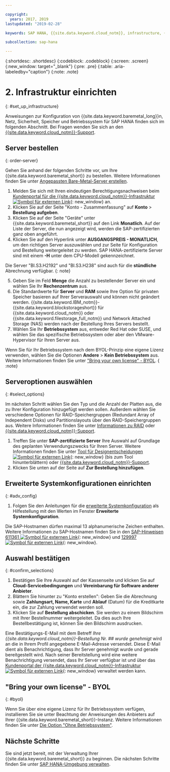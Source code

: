 ```yaml
---

copyright:
  years: 2017, 2019
lastupdated: "2019-02-28"

keywords: SAP HANA, {{site.data.keyword.cloud_notm}}, infrastructure, {{site.data.keyword.baremetal_short}}, SAP-certified infrastructure, deployment, BYOL,

subcollection: sap-hana

---
```


{:shortdesc: .shortdesc}
{:codeblock: .codeblock}
{:screen: .screen}
{:new_window: target="_blank"}
{:pre: .pre}
{:table: .aria-labeledby="caption"}
{:note: .note}

# 2. Infrastruktur einrichten
{: #set_up_infrastructure}

Anweisungen zur Konfiguration von {{site.data.keyword.baremetal_long}}n, Netz, Sicherheit, Speicher und Betriebssystem für SAP HANA finden sich im folgenden Abschnitt. Bei Fragen wenden Sie sich an den [{{site.data.keyword.cloud_notm}}-Support](/docs/get-support?topic=get-support-getting-customer-support#getting-customer-support).

## Server bestellen
{: order-server}

Gehen Sie anhand der folgenden Schritte vor, um Ihre {{site.data.keyword.baremetal_short}} zu bestellen. Weitere Informationen finden Sie unter [Angepassten Bare-Metal-Server erstellen](/docs/bare-metal?topic=bare-metal-ordering-baremetal-server#ordering-baremetal-server).

1. Melden Sie sich mit Ihren eindeutigen Berechtigungsnachweisen beim [Kundenportal für die {{site.data.keyword.cloud_notm}}-Infrastruktur ![Symbol für externen Link](../../icons/launch-glyph.svg "Symbol für externen Link")](https://control.softlayer.com){: new_window} an.
2. Klicken Sie auf der Seite "Konto - Zusammenfassung" auf **Konto** > **Bestellung aufgeben**.
3. Klicken Sie auf der Seite "Geräte" unter {{site.data.keyword.baremetal_short}} auf den Link **Monatlich**. Auf der Liste der Server, die nun angezeigt wird, werden die SAP-zertifizierten ganz oben angeführt.
4. Klicken Sie auf den Hyperlink unter **AUSGANGSPREIS - MONATLICH**, um den richtigen Server auszuwählen und zur Seite für Konfiguration und Bestellung weitergeleitet zu werden. SAP HANA-zertifizierte Server sind mit einem **-H** unter dem CPU-Modell gekennzeichnet.  

Die Server "BI.S3.H2192" und "BI.S3.H238" sind auch für die **stündliche** Abrechnung verfügbar.
{: note}

5. Geben Sie im Feld **Menge** die Anzahl zu bestellender Server ein und wählen Sie Ihr **Rechenzentrum** aus.
6. Die Standardwerte für **Server** und **RAM** sowie Ihre Option für privaten Speicher basieren auf Ihrer Serverauswahl und können nicht geändert werden. {{site.data.keyword.IBM_notm}}-{{site.data.keyword.blockstorageshort}} für {{site.data.keyword.cloud_notm}} oder {{site.data.keyword.filestorage_full_notm}} und Network Attached Storage (NAS) werden nach der Bestellung Ihres Servers bestellt.
7. Wählen Sie Ihr **Betriebssystem** aus, entweder Red Hat oder SUSE, und wählen Sie das spezifische Betriebssystem oder aber den VMware-Hypervisor für Ihren Server aus.

Wenn Sie für Ihr Betriebssystem nach dem BYOL-Prinzip eine eigene Lizenz verwenden, wählen Sie die Optionen **Andere** > **Kein Betriebssystem** aus. Weitere Informationen finden Sie unter ["Bring your own license" - BYOL](#byol).
{ :note}

## Serveroptionen auswählen
{: #select_options}

Im nächsten Schritt wählen Sie den Typ und die Anzahl der Platten aus, die zu Ihrer Konfiguration hinzugefügt werden sollen. Außerdem wählen Sie verschiedene Optionen für RAID-Speichergruppen (Redundant Array of Independent Disks) und Partitionslayouts über den RAID-Speichergruppen aus. Weitere Informationen finden Sie unter [Informationen zu RAID](/docs/bare-metal?topic=bare-metal-about-raid#about-raid) oder [{{site.data.keyword.cloud_notm}}-Support](/docs/get-support?topic=get-support-getting-customer-support#getting-customer-support).

1. Treffen Sie unter **SAP-zertifizierte Server** Ihre Auswahl auf Grundlage des geplanten Verwendungszwecks für Ihren Server. Weitere Informationen finden Sie unter [Tool für Designentscheidungen ![Symbol für externen Link](../../icons/launch-glyph.svg "Symbol für externen Link")](https://github.com/ibm-cloud-architecture/infrastructure-design-decision-tool){: new_window} (bis zum Tool hinunterblättern) oder [{{site.data.keyword.cloud_notm}}-Support](/docs/get-support?topic=get-support-getting-customer-support#getting-customer-support).
2. Klicken Sie unten auf der Seite auf **Zur Bestellung hinzufügen**.

## Erweiterte Systemkonfigurationen einrichten
{: #adv_config}

1. Folgen Sie den Anleitungen für die [erweiterte Systemkonfiguration](/docs/bare-metal?topic=bare-metal-ordering-baremetal-server#ordering-baremetal-server) als Hilfestellung mit den Werten im Fenster **Erweiterte Systemkonfiguration**.

Die SAP-Hostnamen dürfen maximal 13 alphanumerische Zeichen enthalten. Weitere Informationen zu SAP-Hostnamen finden Sie in den [SAP-Hinweisen 611361 ![Symbol für externen Link](../../icons/launch-glyph.svg "Symbol für externen Link")](https://launchpad.support.sap.com/#/611361){: new_window} und [129997 ![Symbol für externen Link](../../icons/launch-glyph.svg "Symbol für externen Link")](https://launchpad.support.sap.com/#/129997){: new_window}.

## Auswahl bestätigen
{: #confirm_selections}

1. Bestätigen Sie Ihre Auswahl auf der Kassenseite und klicken Sie auf **Cloud-Servicebedingungen** und **Vereinbarung für Software anderer Anbieter**.
2. Blättern Sie hinunter zu "Konto erstellen": Geben Sie die Abrechnung sowie **Zahlungsart, Name, Karte** und **Ablauf** (Datum) für die Kreditkarte ein, die zur Zahlung verwendet werden soll.
3. Klicken Sie auf **Bestellung abschicken**. Sie werden zu einem Bildschirm mit Ihrer Bestellnummer weitergeleitet. Da dies auch Ihre Bestellbestätigung ist, können Sie den Bildschirm ausdrucken.

Eine Bestätigungs-E-Mail mit dem Betreff _Ihre {{site.data.keyword.cloud_notm}}-Bestellung Nr. ## wurde genehmigt_ wird an die in Ihrem Profil angegebene E-Mail-Adresse versendet. Diese E-Mail dient als Benachrichtigung, dass Ihr Server genehmigt wurde und gerade bereitgestellt wird. Nach seiner Bereitstellung wird eine weitere Benachrichtigung versendet, dass Ihr Server verfügbar ist und über das [Kundenportal der {{site.data.keyword.cloud_notm}}-Infrastruktur ![Symbol für externen Link](../../icons/launch-glyph.svg "Symbol für externen Link")](https://control.softlayer.com){: new_window} verwaltet werden kann.

## "Bring your own license" - BYOL
{: #byol}

Wenn Sie über eine eigene Lizenz für Ihr Betriebssystem verfügen, installieren Sie sie unter Beachtung der Anweisungen des Anbieters auf Ihrer {{site.data.keyword.baremetal_short}}-Instanz. Weitere Informationen finden Sie unter [Die Option "Ohne Betriebssystem"](/docs/bare-metal?topic=bare-metal-bm-no-os#bm-no-os).

## Nächste Schritte

Sie sind jetzt bereit, mit der Verwaltung Ihrer {{site.data.keyword.baremetal_short}} zu beginnen. Die nächsten Schritte finden Sie unter [SAP HANA-Umgebung verwalten](/docs/infrastructure/sap-hana?topic=sap-hana-manage_environment#manage_environment).
